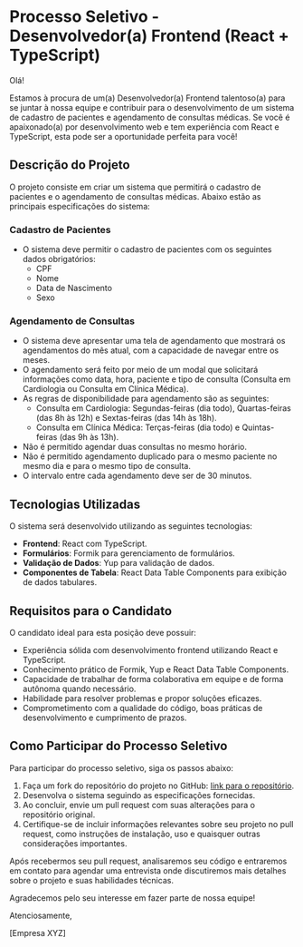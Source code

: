 # Processo Seletivo - Desenvolvedor(a) Frontend (React + TypeScript)

Olá!

Estamos à procura de um(a) Desenvolvedor(a) Frontend talentoso(a) para se juntar à nossa equipe e contribuir para o desenvolvimento de um sistema de cadastro de pacientes e agendamento de consultas médicas. Se você é apaixonado(a) por desenvolvimento web e tem experiência com React e TypeScript, esta pode ser a oportunidade perfeita para você!

## Descrição do Projeto

O projeto consiste em criar um sistema que permitirá o cadastro de pacientes e o agendamento de consultas médicas. Abaixo estão as principais especificações do sistema:

### Cadastro de Pacientes

- O sistema deve permitir o cadastro de pacientes com os seguintes dados obrigatórios:
    - CPF
    - Nome
    - Data de Nascimento
    - Sexo

### Agendamento de Consultas

- O sistema deve apresentar uma tela de agendamento que mostrará os agendamentos do mês atual, com a capacidade de navegar entre os meses.
- O agendamento será feito por meio de um modal que solicitará informações como data, hora, paciente e tipo de consulta (Consulta em Cardiologia ou Consulta em Clínica Médica).
- As regras de disponibilidade para agendamento são as seguintes:
    - Consulta em Cardiologia: Segundas-feiras (dia todo), Quartas-feiras (das 8h às 12h) e Sextas-feiras (das 14h às 18h).
    - Consulta em Clínica Médica: Terças-feiras (dia todo) e Quintas-feiras (das 9h às 13h).
- Não é permitido agendar duas consultas no mesmo horário.
- Não é permitido agendamento duplicado para o mesmo paciente no mesmo dia e para o mesmo tipo de consulta.
- O intervalo entre cada agendamento deve ser de 30 minutos.

## Tecnologias Utilizadas

O sistema será desenvolvido utilizando as seguintes tecnologias:

- **Frontend**: React com TypeScript.
- **Formulários**: Formik para gerenciamento de formulários.
- **Validação de Dados**: Yup para validação de dados.
- **Componentes de Tabela**: React Data Table Components para exibição de dados tabulares.

## Requisitos para o Candidato

O candidato ideal para esta posição deve possuir:

- Experiência sólida com desenvolvimento frontend utilizando React e TypeScript.
- Conhecimento prático de Formik, Yup e React Data Table Components.
- Capacidade de trabalhar de forma colaborativa em equipe e de forma autônoma quando necessário.
- Habilidade para resolver problemas e propor soluções eficazes.
- Comprometimento com a qualidade do código, boas práticas de desenvolvimento e cumprimento de prazos.

## Como Participar do Processo Seletivo

Para participar do processo seletivo, siga os passos abaixo:

1. Faça um fork do repositório do projeto no GitHub: [link para o repositório](https://github.com/seuusuario/nome-do-repositorio).
2. Desenvolva o sistema seguindo as especificações fornecidas.
3. Ao concluir, envie um pull request com suas alterações para o repositório original.
4. Certifique-se de incluir informações relevantes sobre seu projeto no pull request, como instruções de instalação, uso e quaisquer outras considerações importantes.

Após recebermos seu pull request, analisaremos seu código e entraremos em contato para agendar uma entrevista onde discutiremos mais detalhes sobre o projeto e suas habilidades técnicas.

Agradecemos pelo seu interesse em fazer parte de nossa equipe!

Atenciosamente,

[Empresa XYZ]
